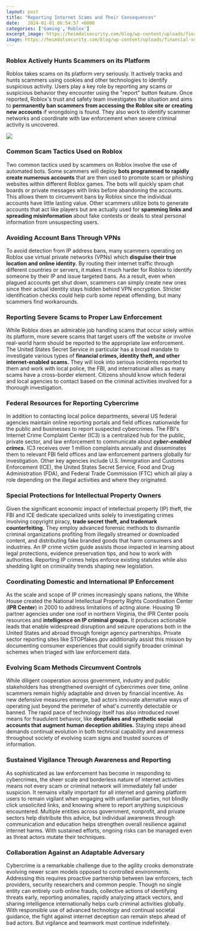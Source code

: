 ```yaml
---
layout: post
title: "Reporting Internet Scams and Their Consequences"
date:   2024-01-01 06:54:57 +0000
categories: ['Gaming','Roblox']
excerpt_image: https://heimdalsecurity.com/blog/wp-content/uploads/financial-scams-young-people.png
image: https://heimdalsecurity.com/blog/wp-content/uploads/financial-scams-young-people.png
---
```


### **Roblox Actively Hunts Scammers on its Platform**
Roblox takes scams on its platform very seriously. It actively tracks and hunts scammers using cookies and other technologies to identify suspicious activity. Users play a key role by reporting any scams or suspicious behavior they encounter using the "report" button feature. Once reported, Roblox's trust and safety team investigates the situation and aims to **permanently ban scammers from accessing the Roblox site or creating new accounts** if wrongdoing is found. They also work to identify scammer networks and coordinate with law enforcement when severe criminal activity is uncovered.

![](https://heimdalsecurity.com/blog/wp-content/uploads/financial-scams-young-people.png)
### **Common Scam Tactics Used on Roblox**
Two common tactics used by scammers on Roblox involve the use of automated bots. Some scammers will deploy **bots programmed to rapidly create numerous accounts** that are then used to promote scam or phishing websites within different Roblox games. The bots will quickly spam chat boards or private messages with links before abandoning the accounts. This allows them to circumvent bans by Roblox since the individual accounts have little lasting value. Other scammers utilize bots to generate accounts that act like players but are actually used for **spamming links and spreading misinformation** about fake contests or deals to steal personal information from unsuspecting users. 
### **Avoiding Account Bans Through VPNs**  
To avoid detection from IP address bans, many scammers operating on Roblox use virtual private networks (VPNs) which **disguise their true location and online identity.** By routing their internet traffic through different countries or servers, it makes it much harder for Roblox to identify someone by their IP and issue targeted bans. As a result, even when plagued accounts get shut down, scammers can simply create new ones since their actual identity stays hidden behind VPN encryption. Stricter identification checks could help curb some repeat offending, but many scammers find workarounds.
### **Reporting Severe Scams to Proper Law Enforcement**
While Roblox does an admirable job handling scams that occur solely within its platform, more severe scams that target users off the website or involve real-world harm should be reported to the appropriate law enforcement. The United States Secret Service in particular has a broad mandate to investigate various types of **financial crimes, identity theft, and other internet-enabled scams.** They will look into serious incidents reported to them and work with local police, the FBI, and international allies as many scams have a cross-border element. Citizens should know which federal and local agencies to contact based on the criminal activities involved for a thorough investigation.
### **Federal Resources for Reporting Cybercrime** 
In addition to contacting local police departments, several US federal agencies maintain online reporting portals and field offices nationwide for the public and businesses to report suspected cybercrimes. The FBI's Internet Crime Complaint Center (IC3) is a centralized hub for the public, private sector, and law enforcement to communicate about ***cyber-enabled crimes.*** IC3 receives over 1 million complaints annually and disseminates them to relevant FBI field offices and law enforcement partners globally for investigation. Other key agencies include U.S. Immigration and Customs Enforcement (ICE), the United States Secret Service, Food and Drug Administration (FDA), and Federal Trade Commission (FTC) which all play a role depending on the illegal activities and where they originated.  
### **Special Protections for Intellectual Property Owners**
Given the significant economic impact of intellectual property (IP) theft, the FBI and ICE dedicate specialized units solely to investigating crimes involving copyright piracy, **trade secret theft, and trademark counterfeiting.** They employ advanced forensic methods to dismantle criminal organizations profiting from illegally streamed or downloaded content, and distributing fake branded goods that harm consumers and industries. An IP crime victim guide assists those impacted in learning about legal protections, evidence preservation tips, and how to work with authorities. Reporting IP crimes helps enforce existing statutes while also shedding light on criminality trends shaping new legislation.
### **Coordinating Domestic and International IP Enforcement**  
As the scale and scope of IP crimes increasingly spans nations, the White House created the National Intellectual Property Rights Coordination Center (**IPR Center**) in 2000 to address limitations of acting alone. Housing 19 partner agencies under one roof in northern Virginia, the IPR Center pools resources and **intelligence on IP criminal groups.** It produces actionable leads that enable widespread disruption and seizure operations both in the United States and abroad through foreign agency partnerships. Private sector reporting sites like STOPfakes.gov additionally assist this mission by documenting consumer experiences that could signify broader criminal schemes when triaged with law enforcement data.  
### **Evolving Scam Methods Circumvent Controls**
While diligent cooperation across government, industry and public stakeholders has strengthened oversight of cybercrimes over time, online scammers remain highly adaptable and driven by financial incentive. As new defensive measures emerge, bad actors innovate alternative ways of operating just beyond the perimeter of what's currently detectable or banned. The rapid pace of technology itself has also introduced novel means for fraudulent behavior, like **deepfakes and synthetic social accounts that augment human deception abilities.** Staying steps ahead demands continual evolution in both technical capability and awareness throughout society of evolving scam signs and trusted sources of information.
### **Sustained Vigilance Through Awareness and Reporting**
As sophisticated as law enforcement has become in responding to cybercrimes, the sheer scale and borderless nature of internet activities means not every scam or criminal network will immediately fall under suspicion. It remains vitally important for all internet and gaming platform users to remain vigilant when engaging with unfamiliar parties, not blindly click unsolicited links, and knowing where to report anything suspicious encountered. Multiple entities across government, nonprofit, and private sectors help distribute this advice, but individual awareness through communication and education helps strengthen overall resilience against internet harms. With sustained efforts, ongoing risks can be managed even as threat actors mutate their techniques.
### **Collaboration Against an Adaptable Adversary**   
Cybercrime is a remarkable challenge due to the agility crooks demonstrate evolving newer scam models opposed to controlled environments. Addressing this requires proactive partnership between law enforcers, tech providers, security researchers and common people. Though no single entity can entirely curb online frauds, collective actions of identifying threats early, reporting anomalies, rapidly analyzing attack vectors, and sharing intelligence internationally helps curb criminal activities globally. With responsible use of advanced technology and continual societal guidance, the fight against internet deception can remain steps ahead of bad actors. But vigilance and teamwork must continue indefinitely.